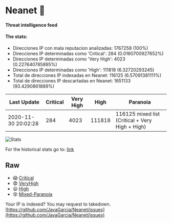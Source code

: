 # Neanet :hocho:
#### Threat intelligence feed
#### The stats:

- Direcciones IP con mala reputacion analizadas: 1767258 (100%)
- Direcciones IP determinadas como 'Critical':  284 (0.0160700927652%)
- Direcciones IP determinadas como 'Very High':  4023 (0.227640785895%)
- Direcciones IP determinadas como 'High':  111818 (6.32720293245)
- Total de direcciones IP indexadas en Neanet:  116125 (6.57091381111%)
- Total de direcciones IP descartadas en Neanet:  1651133 (93.4290861889%)

| Last Update | Critical | Very High | High | Paranoia |
| --- | --- | --- | --- | --- |
| 2020-11-30 20:02:28 | 284 | 4023 | 111818 | 116125 mixed list (Critical + Very High + High)|

![Stats](https://docs.google.com/spreadsheets/d/e/2PACX-1vSnaNMIXVabIpDJjufMlzH7poXnshF3mgd8Is1g9ytUEzVsP5my4Trn8f-xkoLLQ38xpL3HtmUexLo6/pubchart?oid=501124687&format=image)

For the historical stats go to: [link](/stats.csv)
## Raw
- :scream: [Critical](https://raw.githubusercontent.com/JavaGarcia/Neanet/master/blacklists/neanet_critical.txt)
- :fearful: [VeryHigh](https://raw.githubusercontent.com/JavaGarcia/Neanet/master/blacklists/neanet_veryHigh.txtt)
- :frowning: [High](https://raw.githubusercontent.com/JavaGarcia/Neanet/master/blacklists/neanet_high.txt)
- :dizzy_face: [Mixed-Paranoia](https://raw.githubusercontent.com/JavaGarcia/Neanet/master/blacklists/neanet_all.txt)


Your IP is indexed? You may request to takedown. [https://github.com/JavaGarcia/Neanet/issues](https://github.com/JavaGarcia/Neanet/issues)












































































































































































































































































































































































































































































































































































































































































































































































































































































































































































































































































































































































































































































































































































































































































































































































































































































































































































































































































































































































































































































































































































































































































































































































































































































































































































































